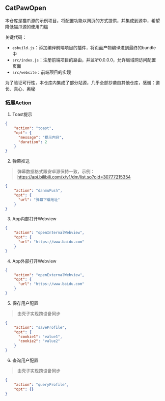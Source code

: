 ## CatPawOpen

本仓库是猫爪源的示例项目，将配置功能以网页的方式提供，并集成到源中，希望降低猫爪源的使用门槛

关键代码：
- `esbuild.js`：添加编译前端项目的插件，将页面产物编译进到最终的bundle中
- `src/index.js`：注册前端项目的路由，并监听0.0.0.0，允许局域网访问配置页面
- `src/website`：前端项目的实现

为了验证可行性，本仓库内集成了部分站源，几乎全部抄袭自其他仓库，感谢：道长、真心、奥秘

### 拓展Action

1. Toast提示
```json
{
    "action": "toast",
    "opt": {
      "message": "提示内容",
      "duration": 2
    }
}
```

2. 弹幕推送
> 弹幕数据格式跟安卓源保持一致，示例：https://api.bilibili.com/x/v1/dm/list.so?oid=30777215354
```json
{
    "action": "danmuPush",
    "opt": {
      "url": "弹幕下载地址"
    }
}
```

3. App内部打开Webview
```json
{
    "action": "openInternalWebview",
    "opt": {
      "url": "https://www.baidu.com"
    }
}
```

4. App外部打开Webview
```json
{
    "action": "openExternalWebview",
    "opt": {
      "url": "https://www.baidu.com"
    }
}
```

5. 保存用户配置
> 由壳子实现跨设备同步
```json
{
    "action": "saveProfile",
    "opt": {
      "cookie1": "value1",
      "cookie2": "value2"
    }
}
```

6. 查询用户配置
> 由壳子实现跨设备同步
```json
{
    "action": "queryProfile",
    "opt": {}
}
```